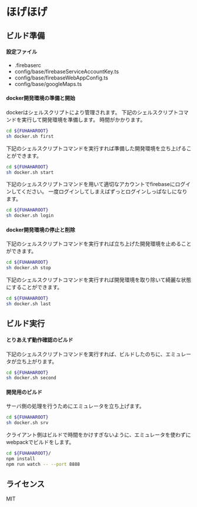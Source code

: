 ほげほげ
======================

## ビルド準備

#### 設定ファイル

- .firebaserc 
- config/base/firebaseServiceAccountKey.ts
- config/base/firebaseWebAppConfig.ts
- config/base/googleMaps.ts

#### docker開発環境の準備と開始

dockerはシェルスクリプトにより管理されます。
下記のシェルスクリプトコマンドを実行して開発環境を準備します。
時間がかかります。

```bash
cd ${FUHAHAROOT}
sh docker.sh first
```

下記のシェルスクリプトコマンドを実行すれば準備した開発環境を立ち上げることができます。

```bash
cd ${FUHAHAROOT}
sh docker.sh start
```

下記のシェルスクリプトコマンドを用いて適切なアカウントでfirebaseにログインしてください。
一度ログインしてしまえばずっとログインしっぱなしになります。

```bash
cd ${FUHAHAROOT}
sh docker.sh login
```

#### docker開発環境の停止と削除

下記のシェルスクリプトコマンドを実行すれば立ち上げた開発環境を止めることができます。

```bash
cd ${FUHAHAROOT}
sh docker.sh stop
```

下記のシェルスクリプトコマンドを実行すれば開発環境を取り除いて綺麗な状態にすることができます。

```bash
cd ${FUHAHAROOT}
sh docker.sh last
```

## ビルド実行

#### とりあえず動作確認のビルド

下記のシェルスクリプトコマンドを実行すれば、ビルドしたのちに、エミュレータが立ち上がります。

```bash
cd ${FUHAHAROOT}
sh docker.sh second
```

#### 開発用のビルド

サーバ側の処理を行うためにエミュレータを立ち上げます。

```bash
cd ${FUHAHAROOT}
sh docker.sh srv
```

クライアント側はビルドで時間をかけすぎないように、エミュレータを使わずにwebpackでビルドをします。

```bash
cd ${FUHAHAROOT}/
npm install
npm run watch -- --port 8888
```

## ライセンス

MIT
